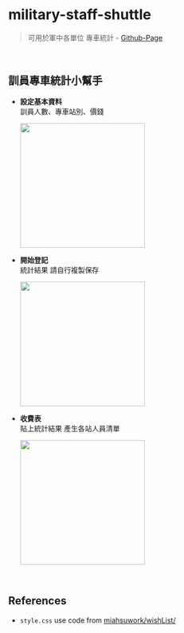# military-staff-shuttle
> 可用於軍中各單位 專車統計  - [Github-Page](https://fuhsiao.github.io/military-staff-shuttle/)

<br>

## 訓員專車統計小幫手
+ **設定基本資料**  
  訓員人數、專車站別、價錢

  <img src="https://user-images.githubusercontent.com/86312099/185756203-bdb7f1b4-b577-4970-8ded-e1359238f61f.jpg" width="250">

+ **開始登記**  
  統計結果 請自行複製保存

  <img src="https://user-images.githubusercontent.com/86312099/185756234-c316032f-29c4-4927-be23-a38afd4bd17a.jpg" width="250">
  
+ **收費表**  
  貼上統計結果 產生各站人員清單 

  <img src="https://user-images.githubusercontent.com/86312099/185756256-436541ee-164c-4a16-a757-3fafe7b25a84.jpg" width="250">

<br>

## References
+ `style.css` use code from [miahsuwork/wishList/](https://github.com/miahsuwork/wishList)
